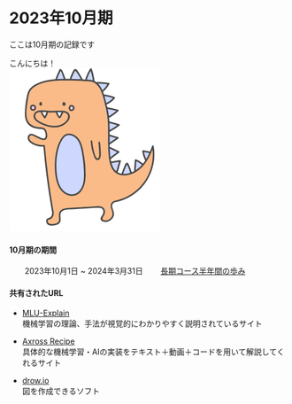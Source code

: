 # 2023年10月期

ここは10月期の記録です

こんにちは！<br>
![image](./contents/y_saurus.png)<br>


#### 10月期の期間<br>
&ensp;&ensp;&ensp;&ensp;2023年10月1日 ~ 2024年3月31日
&ensp;&ensp;&ensp;&ensp;[長期コース半年間の歩み](01_history.md)

#### 共有されたURL
- [MLU-Explain](https://mlu-explain.github.io/)<br>機械学習の理論、手法が視覚的にわかりやすく説明されているサイト<br>

- [Axross Recipe](https://axross-recipe.com/recipes)<br>具体的な機械学習・AIの実装をテキスト＋動画＋コードを用いて解説してくれるサイト

- [drow.io](https://app.diagrams.net/)<br>図を作成できるソフト 
  